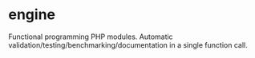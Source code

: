 # engine
Functional programming PHP modules. Automatic validation/testing/benchmarking/documentation in a single function call.
